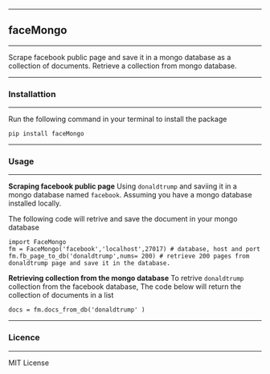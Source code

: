 ***
## faceMongo
***
Scrape facebook public page and save it  in a mongo database as a collection of documents.
Retrieve a collection from mongo database.

***
### Installattion 
***

Run the following command in your terminal to install the package

```
pip install faceMongo
```
***
### Usage
***
**Scraping facebook public page**
Using `donaldtrump` and saviing it in a mongo database named `facebook`.  Assuming you have a mongo database
installed locally.

The following code will retrive and save the document in your mongo database

```
import FaceMongo
fm = FaceMongo('facebook','localhost',27017) # database, host and port
fm.fb_page_to_db('donaldtrump',nums= 200) # retrieve 200 pages from donaldtrump page and save it in the database.

```

**Retrieving collection from the mongo database**
To retrive `donaldtrump` collection from the facebook database,
The code below will return the collection of documents in a list

```
docs = fm.docs_from_db('donaldtrump' )

```

***
### Licence
***
MIT License

